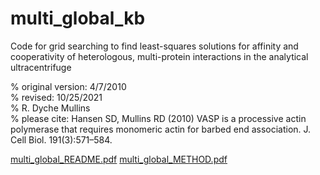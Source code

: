 # multi_global_kb
Code for grid searching to find least-squares solutions for affinity and cooperativity of heterologous, multi-protein interactions in the analytical ultracentrifuge

% original version: 4/7/2010  
% revised: 10/25/2021  
% R. Dyche Mullins  
% please cite: Hansen SD, Mullins RD (2010) VASP is a processive actin polymerase that requires monomeric actin for barbed end association. J. Cell Biol. 191(3):571–584.

[multi_global_README.pdf](https://github.com/mullinslabUCSF/multi_global_kb/files/7621492/multi_global_README.pdf)
[multi_global_METHOD.pdf](https://github.com/mullinslabUCSF/multi_global_kb/files/7621546/multi_global_METHOD.pdf)
